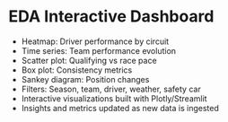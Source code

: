# EDA Interactive Dashboard

- Heatmap: Driver performance by circuit
- Time series: Team performance evolution
- Scatter plot: Qualifying vs race pace
- Box plot: Consistency metrics
- Sankey diagram: Position changes
- Filters: Season, team, driver, weather, safety car
- Interactive visualizations built with Plotly/Streamlit
- Insights and metrics updated as new data is ingested
